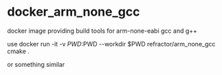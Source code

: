 # docker_arm_none_gcc
docker image providing build tools for arm-none-eabi gcc and g++

use 
    docker run -it -v $PWD:$PWD --workdir $PWD refractor/arm_none_gcc cmake .


or something similar
